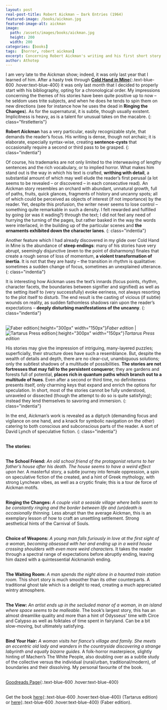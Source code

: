 ```yaml
---
layout: post
real-post-title: Robert Aickman – Dark Entries (1964)
featured-image: /books/aickman.jpg
featured-image-alt: aickman
image:
  path: /assets/images/books/aickman.jpg
  height: 200
  width: 200
categories: [books]
tags:  [horror, robert aickman]
excerpt: Concerning Robert Aickman's writing and his first short story collection.
author: Athotep
---
```


I am very late to the Aickman show; indeed, it was only last year that I learned of him. After a hasty trek through [**Cold Hand in Mine**](https://www.goodreads.com/book/show/357727.Cold_Hand_in_Mine){:.text-blue-600 .hover:text-blue-400} it was only last month that I decided to properly start with his bibliography, opting for a chronological order. My impressions concerning the themes of his stories have been quite positive up to now – he seldom uses trite subjects, and when he does he tends to spin them on new directions (see for instance how he uses the dead in **Ringing the Changes**). As for the supernatural, it is subtle, though usually existent. Implicitness is heavy, as is a talent for unusual takes on the macabre.
{: class="firstletteris"}

**Robert Aickman** has a very particular, easily recognizable style, that demands the reader’s focus. His writing is dense, though not archaic; it is elaborate, especially syntax-wise, creating **sentence-cysts** that occasionally require a second or third pass to be grasped.
{: class="indentia"}

Of course, his trademarks are not only limited to the interweaving of lengthy sentences and the rich vocabulary, or to implied horror. What makes him stand out is the way in which his text is crafted, **writhing with detail**, a substantial amount of which may well elude the reader’s first perusal (a lot seems to be revealed – or discovered – in each consecutive read). An Aickman story resembles an orchard with abundant, unnatural growth, full of paths, fruits, quick glances, fragments of history and uncanny spots; all of which could be perceived as objects of interest (if not importance) by the reader. Yet, despite this profusion, the writer never seems to lose control – something quite remarkable in such a density. I felt rewarded and fulfilled by going (or was it wading?) through the text; I did not feel any need of hurrying the turning of the pages, but rather basked in the way the words were interlaced, in the building up of the particular scenes and **the ornaments exhibited down the character lanes**.
{: class="indentia"}

Another feature which I had already discovered in my glide over Cold Hand in Mine is the abundance of **steep endings**: many of his stories have very abrupt, seemingly disjunctive (even to the point of disharmony) finales that create a rough sense of loss of momentum, **a violent transformation of inertia**. It is not that they are hasty – the transition in rhythm is qualitative: sometimes a sudden change of focus, sometimes an unexplained utterance. 
{: class="indentia"}

It is interesting how Aickman uses the text’s innards (focus points, rhythm, character facets, the boundaries between signifier and signified) as well as the setting itself to (very successfully) evoke eeriness, not always resorting to the plot itself to disturb. The end result is the casting of vicious (if subtle) wounds on reality, as sudden fathomless shadows rain upon the reader’s expectations – **deeply disturbing manifestations of the uncanny**.
{: class="indentia"}  
<br>

![Faber edition](/assets/images/books/darkentries2.jpg){:height="300px" width="150px"}*Faber edition* | ![Tartarus Press edition](/assets/images/books/darkentries1.jpg){:height="300px" width="150px"}*Tartarus Press edition*

His stories may give the impression of intriguing, many-layered puzzles; superficially, their structure does have such a resemblance. But, despite the wealth of details and depth, there are no clear-cut, unambiguous solutions; only the subtlest shadows of a multitude of possibilities. **The stories are not fortresses that may fall to the persistent conqueror**; they are gardens and forests full of potential, **places rich in quantum paths which branch out to a multitude of hues**. Even after a second or third time, no definiteness presents itself, only charming keys that expand and enrich the options for speculation. In short, most of the stories cannot be fully understood, unraveled or dissected (though the attempt to do so is quite satisfying); instead they lend themselves to savoring and immersion. 
{: class="indentia"}

In the end, Aickman’s work is revealed as a diptych (demanding focus and vigilance on one hand, and a knack for symbolic navigation on the other) catering to both conscious and subconscious parts of the reader. A sort of David Lynch of speculative fiction.
{: class="indentia"}  
<br>

**The stories:**  
<br>

**The School Friend:** *An old school friend of the protagonist returns to her father’s house after his death. The house seems to have a weird effect upon her.*
A masterful story, a subtle journey into female oppression, a spin on speculative fiction of the created, and a hint of Greek mythology, with strong Lynchean vibes, as well as a cryptic finale; this is a tour de force of Aickman motifs.  
<br>

**Ringing the Changes:** *A couple visit a seaside village where bells seem to be constantly ringing and the border between life and (un)death is occasionally thinning.*
Less abrupt than the average Aickman, this is an exemplary lesson of how to craft an unsettling settlement. Strong aesthetical hints of the Carnival of Souls.  
<br>

**Choice of Weapons:** *A young man falls furiously in love at the first sight of a woman, becoming obsessed with her and ending up in a weird house crossing shoulders with even more weird characters.*
It takes the reader through a spectral range of expectations before abruptly ending, leaving him dazed with a quintessential Aickmanish ending.  
<br>

**The Waiting Room:** *A man spends the night alone in a haunted train station room.*
This short story is much smoother than its other counterparts. A traditional ghost tale which is a delight to read, creating a much appreciated wintry atmosphere.  
<br>

**The View:** *An artist ends up in the secluded manor of a woman, in an island where space seems to be malleable.*
The book’s largest story, this has an almost dreamlike quality and more than a hint of Odysseus' time with Circe and Calypso as well as folktales of time spent in fairyland. Can be a bit slow-moving, but ultimately satisfying.  
<br>

**Bind Your Hair:** *A woman visits her fiance’s village and family. She meets an eccentric old lady and wanders in the countryside discovering a strange labyrinth and equally bizarre guides.* 
A folk-horror masterpiece, slightly hinting of Machen’s The White People, also doubling over as a subtle study of the collective versus the individual (rural/urban, traditional/modern), of boundaries and their dissolving. My personal favourite of the book.  
<br>

[Goodreads Page](https://www.goodreads.com/book/show/10552013-dark-entries){:.text-blue-600 .hover:text-blue-400}  
<br>

Get the book [here](http://www.tartaruspress.com/aickman-dark-entries.html){:.text-blue-600 .hover:text-blue-400} (Tartarus edition) or [here](https://www.faber.co.uk/9780571311774-dark-entries.html){:.text-blue-600 .hover:text-blue-400} (Faber edition).